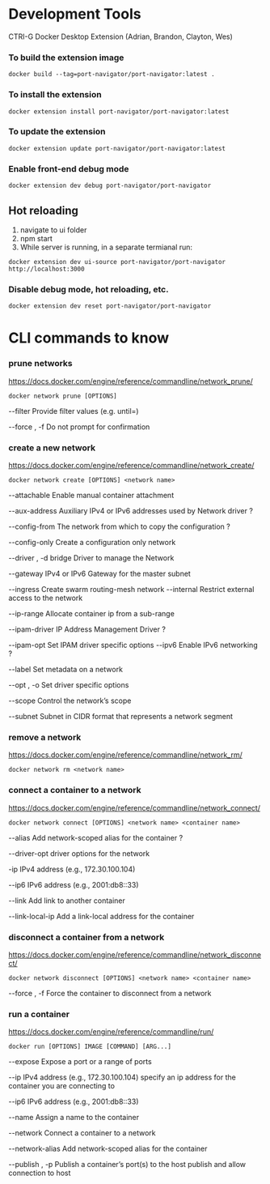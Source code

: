 # Development Tools

CTRI-G Docker Desktop Extension (Adrian, Brandon, Clayton, Wes)

### To build the extension image

```
docker build --tag=port-navigator/port-navigator:latest .
```

### To install the extension

```
docker extension install port-navigator/port-navigator:latest
```

### To update the extension

```
docker extension update port-navigator/port-navigator:latest
```

### Enable front-end debug mode

```
docker extension dev debug port-navigator/port-navigator
```

## Hot reloading

1. navigate to ui folder
2. npm start
3. While server is running, in a separate termianal run:

```
docker extension dev ui-source port-navigator/port-navigator http://localhost:3000
```

### Disable debug mode, hot reloading, etc.

```
docker extension dev reset port-navigator/port-navigator
```

# CLI commands to know

### prune networks

https://docs.docker.com/engine/reference/commandline/network_prune/

```
docker network prune [OPTIONS]
```

--filter Provide filter values (e.g.
until=<timestamp>)

--force , -f Do not prompt for confirmation

### create a new network

https://docs.docker.com/engine/reference/commandline/network_create/

```
docker network create [OPTIONS] <network name>
```

--attachable Enable manual container
attachment

--aux-address Auxiliary IPv4 or IPv6 addresses used by Network driver
?

--config-from The network from which to copy the configuration ?

--config-only
Create a configuration only network

--driver , -d bridge Driver to manage the
Network

--gateway IPv4 or IPv6 Gateway for the master subnet

--ingress Create
swarm routing-mesh network --internal Restrict external access to the network

--ip-range Allocate container ip from a sub-range

--ipam-driver IP Address
Management Driver ?

--ipam-opt Set IPAM driver specific options --ipv6 Enable
IPv6 networking ?

--label Set metadata on a network

--opt , -o Set driver
specific options

--scope Control the network’s scope

--subnet Subnet in CIDR
format that represents a network segment

### remove a network

https://docs.docker.com/engine/reference/commandline/network_rm/

```
docker network rm <network name>
```

### connect a container to a network

https://docs.docker.com/engine/reference/commandline/network_connect/

```
docker network connect [OPTIONS] <network name> <container name>
```

--alias Add
network-scoped alias for the container ?

--driver-opt driver options for the
network

-ip IPv4 address (e.g., 172.30.100.104)

--ip6 IPv6 address (e.g.,
2001:db8::33)

--link Add link to another container

--link-local-ip Add a
link-local address for the container

### disconnect a container from a network

https://docs.docker.com/engine/reference/commandline/network_disconnect/

```
docker network disconnect [OPTIONS] <network name> <container name>
```

--force , -f
Force the container to disconnect from a network

### run a container

https://docs.docker.com/engine/reference/commandline/run/

```
docker run [OPTIONS] IMAGE [COMMAND] [ARG...]
```

--expose
Expose a port or a range of ports

--ip
IPv4 address (e.g., 172.30.100.104) specify an ip address for the container you are connecting to

--ip6
IPv6 address (e.g., 2001:db8::33)

--name
Assign a name to the container

--network
Connect a container to a network

--network-alias
Add network-scoped alias for the container

--publish , -p
Publish a container’s port(s) to the host publish and allow connection to host
